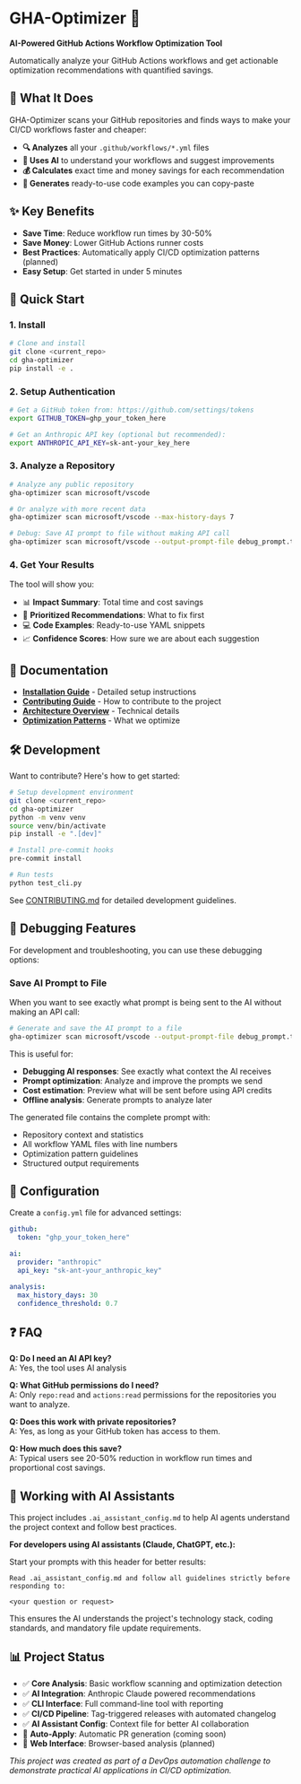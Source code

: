 # GHA-Optimizer 🚀

**AI-Powered GitHub Actions Workflow Optimization Tool**

Automatically analyze your GitHub Actions workflows and get actionable optimization recommendations with quantified savings.

## 🎯 What It Does

GHA-Optimizer scans your GitHub repositories and finds ways to make your CI/CD workflows faster and cheaper:

- **🔍 Analyzes** all your `.github/workflows/*.yml` files
- **🤖 Uses AI** to understand your workflows and suggest improvements  
- **💰 Calculates** exact time and money savings for each recommendation
- **📝 Generates** ready-to-use code examples you can copy-paste

## ✨ Key Benefits

- **Save Time**: Reduce workflow run times by 30-50%
- **Save Money**: Lower GitHub Actions runner costs
- **Best Practices**: Automatically apply CI/CD optimization patterns (planned)
- **Easy Setup**: Get started in under 5 minutes

## 🚀 Quick Start

### 1. Install
```bash
# Clone and install
git clone <current_repo>
cd gha-optimizer
pip install -e .
```

### 2. Setup Authentication
```bash
# Get a GitHub token from: https://github.com/settings/tokens
export GITHUB_TOKEN=ghp_your_token_here

# Get an Anthropic API key (optional but recommended):
export ANTHROPIC_API_KEY=sk-ant-your_key_here
```

### 3. Analyze a Repository
```bash
# Analyze any public repository
gha-optimizer scan microsoft/vscode

# Or analyze with more recent data
gha-optimizer scan microsoft/vscode --max-history-days 7

# Debug: Save AI prompt to file without making API call
gha-optimizer scan microsoft/vscode --output-prompt-file debug_prompt.txt
```

### 4. Get Your Results
The tool will show you:
- 📊 **Impact Summary**: Total time and cost savings
- 🎯 **Prioritized Recommendations**: What to fix first
- 💻 **Code Examples**: Ready-to-use YAML snippets
- 📈 **Confidence Scores**: How sure we are about each suggestion

## 📖 Documentation

- **[Installation Guide](./INSTALL.md)** - Detailed setup instructions
- **[Contributing Guide](./CONTRIBUTING.md)** - How to contribute to the project
- **[Architecture Overview](./docs/architecture.md)** - Technical details
- **[Optimization Patterns](./docs/optimization-patterns.md)** - What we optimize

## 🛠️ Development

Want to contribute? Here's how to get started:

```bash
# Setup development environment
git clone <current_repo>
cd gha-optimizer
python -m venv venv
source venv/bin/activate
pip install -e ".[dev]"

# Install pre-commit hooks
pre-commit install

# Run tests
python test_cli.py
```

See [CONTRIBUTING.md](./CONTRIBUTING.md) for detailed development guidelines.

## 🐛 Debugging Features

For development and troubleshooting, you can use these debugging options:

### Save AI Prompt to File
When you want to see exactly what prompt is being sent to the AI without making an API call:

```bash
# Generate and save the AI prompt to a file
gha-optimizer scan microsoft/vscode --output-prompt-file debug_prompt.txt
```

This is useful for:
- **Debugging AI responses**: See exactly what context the AI receives
- **Prompt optimization**: Analyze and improve the prompts we send
- **Cost estimation**: Preview what will be sent before using API credits  
- **Offline analysis**: Generate prompts to analyze later

The generated file contains the complete prompt with:
- Repository context and statistics
- All workflow YAML files with line numbers
- Optimization pattern guidelines
- Structured output requirements

## 🔧 Configuration

Create a `config.yml` file for advanced settings:

```yaml
github:
  token: "ghp_your_token_here"

ai:
  provider: "anthropic"
  api_key: "sk-ant-your_anthropic_key"

analysis:
  max_history_days: 30
  confidence_threshold: 0.7
```

## ❓ FAQ

**Q: Do I need an AI API key?**  
A: Yes, the tool uses AI analysis

**Q: What GitHub permissions do I need?**  
A: Only `repo:read` and `actions:read` permissions for the repositories you want to analyze.

**Q: Does this work with private repositories?**  
A: Yes, as long as your GitHub token has access to them.

**Q: How much does this save?**  
A: Typical users see 20-50% reduction in workflow run times and proportional cost savings.

## 🤖 Working with AI Assistants

This project includes `.ai_assistant_config.md` to help AI agents understand the project context and follow best practices.

**For developers using AI assistants (Claude, ChatGPT, etc.):**

Start your prompts with this header for better results:

```
Read .ai_assistant_config.md and follow all guidelines strictly before responding to:

<your question or request>
```

This ensures the AI understands the project's technology stack, coding standards, and mandatory file update requirements.

## 📊 Project Status

- ✅ **Core Analysis**: Basic workflow scanning and optimization detection
- ✅ **AI Integration**: Anthropic Claude powered recommendations  
- ✅ **CLI Interface**: Full command-line tool with reporting
- ✅ **CI/CD Pipeline**: Tag-triggered releases with automated changelog
- ✅ **AI Assistant Config**: Context file for better AI collaboration
- 🚧 **Auto-Apply**: Automatic PR generation (coming soon)
- 🚧 **Web Interface**: Browser-based analysis (planned)

*This project was created as part of a DevOps automation challenge to demonstrate practical AI applications in CI/CD optimization.* 